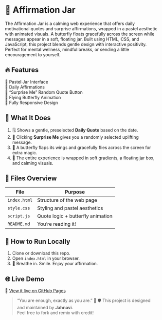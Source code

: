 # 🫙 Affirmation Jar

The Affirmation Jar is a calming web experience that offers daily motivational quotes and surprise affirmations, wrapped in a pastel aesthetic with animated visuals. A butterfly floats gracefully across the screen while messages appear in a soft, floating jar. Built using HTML, CSS, and JavaScript, this project blends gentle design with interactive positivity. Perfect for mental wellness, mindful breaks, or sending a little encouragement to yourself.

## 🔥 Features

🎨 Pastel Jar Interface  
💌 Daily Affirmations  
🎲 “Surprise Me” Random Quote Button  
🦋 Flying Butterfly Animation  
📱 Fully Responsive Design

## 🧠 What It Does

1. 🗓️ Shows a gentle, preselected **Daily Quote** based on the date.
2. 💖 Clicking **Surprise Me** gives you a randomly selected uplifting message.
3. 🦋 A butterfly flaps its wings and gracefully flies across the screen for extra magic.
4. 💅 The entire experience is wrapped in soft gradients, a floating jar box, and calming visuals.

## 📁 Files Overview

| File         | Purpose                              |
|------------- |--------------------------------------|
| `index.html` | Structure of the web page            |
| `style.css`  | Styling and pastel aesthetics        |
| `script.js`  | Quote logic + butterfly animation    |
| `README.md`  | You’re reading it!                   |


## 🚀 How to Run Locally

1. Clone or download this repo.
2. Open `index.html` in your browser.
3. 🦋 Breathe in. Smile. Enjoy your affirmation.

## 🌐 Live Demo

🔗 [View it live on GitHub Pages](https://your-username.github.io/affirmation-jar/)  

> “You are enough, exactly as you are.” 🌸
🛡 This project is designed and maintained by **Jahnavi**.  
Feel free to fork and remix with credit!

